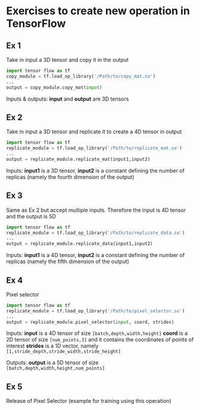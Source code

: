 # Exercises to create new operation in TensorFlow

## Ex 1
Take in input a 3D tensor and copy it in the output
```python
import tensor flow as tf
copy_module = tf.load_op_library('/Path/to/copy_mat.so')
...
output = copy_module.copy_mat(input)
```

Inputs & outputs:
**input** and **output** are 3D tensors


## Ex 2
Take in input a 3D tensor and replicate it to create a 4D tensor in output
```python
import tensor flow as tf
replicate_module = tf.load_op_library('/Path/to/replicate_mat.so')
...
output = replicate_module.replicate_mat(input1,input2)
```

Inputs:
**input1** is a 3D tensor, **input2** is a constant defining the number of replicas (namely the fourth dimension of the output)


## Ex 3
Same as Ex 2 but accept multiple inputs. Therefore the input is 4D tensor
and the output is 5D
```python
import tensor flow as tf
replicate_module = tf.load_op_library('/Path/to/replicate_data.so')
...
output = replicate_module.replicate_data(input1,input2)
```

Inputs:
**input1** is a 4D tensor, **input2** is a constant defining the number of replicas (namely the fifth dimension of the output)


## Ex 4
Pixel selector
```python
import tensor flow as tf
replicate_module = tf.load_op_library('/Path/to/pixel_selector.so')
...
output = replicate_module.pixel_selector(input, coord, strides)
```

Inputs:
**input** is a 4D tensor of size `[batch,depth,width,height]`
**coord** is a 2D tensor of size `[num_points,3]` and it contains the coordinates of points of interest
**strides** is a 1D vector, namely `[1,stride_depth,stride_width,stride_height]`

Outputs:
**output** is a 5D tensor of size `[batch,depth,width,height,num_points]`

## Ex 5
Release of Pixel Selector (example for training using this operation)

